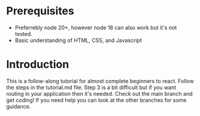 # Prerequisites
- Preferrebly node 20+, however node 18 can also work but it's not tested.
- Basic understanding of HTML, CSS, and Javascript


# Introduction

This is a follow-along tutorial for almost complete beginners to react. Follow the steps in the tutorial.md file. Step 3 is a bit difficult but if you want routing in your application then it's needed. Check out the main branch and get coding! If you need help you can look at the other branches for some guidance. 
